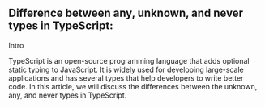 ## Difference between any, unknown, and never types in TypeScript:
Intro

TypeScript is an open-source programming language that adds optional static typing to JavaScript. It is widely used for developing large-scale applications and has several types that help developers to write better code. In this article, we will discuss the differences between the unknown, any, and never types in TypeScript.
